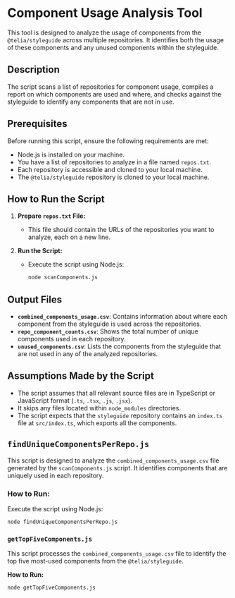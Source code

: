 # Component Usage Analysis Tool

This tool is designed to analyze the usage of components from the `@telia/styleguide` across multiple repositories. It identifies both the usage of these components and any unused components within the styleguide.

## Description

The script scans a list of repositories for component usage, compiles a report on which components are used and where, and checks against the styleguide to identify any components that are not in use.

## Prerequisites

Before running this script, ensure the following requirements are met:
- Node.js is installed on your machine.
- You have a list of repositories to analyze in a file named `repos.txt`.
- Each repository is accessible and cloned to your local machine.
- The `@telia/styleguide` repository is cloned to your local machine.

## How to Run the Script

1. **Prepare `repos.txt` File:**
   - This file should contain the URLs of the repositories you want to analyze, each on a new line.

2. **Run the Script:**
   - Execute the script using Node.js:
     ```bash
     node scanComponents.js
     ```

## Output Files

- **`combined_components_usage.csv`**: Contains information about where each component from the styleguide is used across the repositories.
- **`repo_component_counts.csv`**: Shows the total number of unique components used in each repository.
- **`unused_components.csv`**: Lists the components from the styleguide that are not used in any of the analyzed repositories.

## Assumptions Made by the Script

- The script assumes that all relevant source files are in TypeScript or JavaScript format (`.ts`, `.tsx`, `.js`, `.jsx`).
- It skips any files located within `node_modules` directories.
- The script expects that the `styleguide` repository contains an `index.ts` file at `src/index.ts`, which exports all the components.


## `findUniqueComponentsPerRepo.js`

This script is designed to analyze the `combined_components_usage.csv` file generated by the `scanComponents.js` script. It identifies components that are uniquely used in each repository.

### How to Run:

Execute the script using Node.js:

```bash 
node findUniqueComponentsPerRepo.js
```

### `getTopFiveComponents.js`

This script processes the `combined_components_usage.csv` file to identify the top five most-used components from the `@telia/styleguide`.

**How to Run:**

```bash
node getTopFiveComponents.js
```